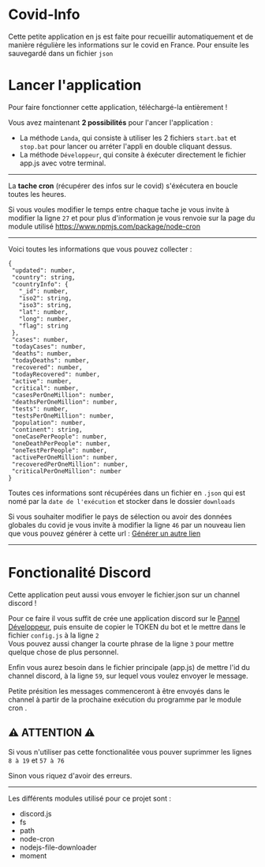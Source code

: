 # Covid-Info

Cette petite application en js est faite pour recueillir automatiquement et de manière régulière les informations sur le covid en France. Pour ensuite les sauvegardé dans un fichier `json`

# Lancer l'application
Pour faire fonctionner cette application, téléchargé-la entièrement !

Vous avez maintenant **2 possibilités** pour l'ancer l'application :
 - La méthode `Landa`, qui consiste à utiliser les 2 fichiers `start.bat` et `stop.bat` pour lancer ou arréter l'appli en double cliquant dessus.
 - La méthode `Développeur`, qui consite à éxécuter directement le fichier app.js avec votre terminal.

<hr/>

La **tache cron** (récupérer des infos sur le covid) s'éxécutera en boucle toutes les heures.

Si vous voules modifier le temps entre chaque tache je vous invite à modifier la ligne `27` et pour plus d'information je vous renvoie sur la page du module utilisé https://www.npmjs.com/package/node-cron

<hr>

Voici toutes les informations que vous pouvez collecter :

 ```{
{
  "updated": number,
  "country": string,
  "countryInfo": {
    "_id": number,
    "iso2": string,
    "iso3": string,
    "lat": number,
    "long": number,
    "flag": string
  },
  "cases": number,
  "todayCases": number,
  "deaths": number,
  "todayDeaths": number,
  "recovered": number,
  "todayRecovered": number,
  "active": number,
  "critical": number,
  "casesPerOneMillion": number,
  "deathsPerOneMillion": number,
  "tests": number,
  "testsPerOneMillion": number,
  "population": number,
  "continent": string,
  "oneCasePerPeople": number,
  "oneDeathPerPeople": number,
  "oneTestPerPeople": number,
  "activePerOneMillion": number,
  "recoveredPerOneMillion": number,
  "criticalPerOneMillion": number
}
```

Toutes ces informations sont récupérées dans un fichier en `.json` qui est nomé par la `date de l'exécution` et stocker dans le dossier `downloads`

Si vous souhaiter modifier le pays de sélection ou avoir des données globales du covid je vous invite à modifier la ligne `46` par un nouveau lien que vous pouvez générer à cette url : <a href="https://disease.sh/docs/">Générer un autre lien</a>

<hr>

# Fonctionalité Discord
Cette application peut aussi vous envoyer le fichier.json sur un channel discord !

Pour ce faire il vous suffit de crée une application discord sur le <a href="https://discord.com/developers/applications">Pannel Développeur</a>, puis ensuite de copier le TOKEN du bot et le mettre dans le fichier `config.js` à la ligne `2`<br/>
Vous pouvez aussi changer la courte phrase de la ligne `3` pour mettre quelque chose de plus personnel.

Enfin vous aurez besoin dans le fichier principale (app.js) de mettre l'id du channel discord, à la ligne `59`, sur lequel vous voulez envoyer le message.

Petite présition les messages commenceront à être envoyés dans le channel à partir de la prochaine exécution du programme par le module cron .


## ⚠️ ATTENTION ⚠️
Si vous n'utiliser pas cette fonctionalitée vous pouver suprimmer les lignes `8 à 19` et `57 à 76`

Sinon vous riquez d'avoir des erreurs.
<hr>

Les différents modules utilisé pour ce projet sont :
 - discord.js
 - fs
 - path
 - node-cron
 - nodejs-file-downloader
 - moment
